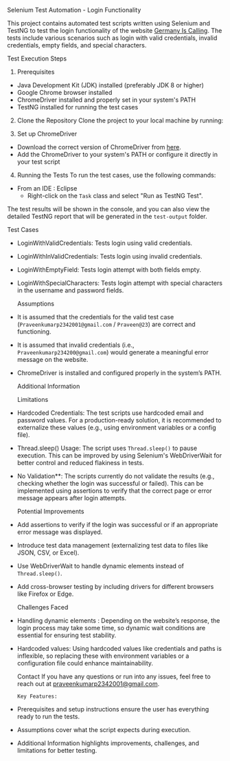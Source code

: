 Selenium Test Automation - Login Functionality

This project contains automated test scripts written using Selenium and TestNG to test the login functionality of the website [Germany Is Calling](https://app.germanyiscalling.com/common/login/). The tests include various scenarios such as login with valid credentials, invalid credentials, empty fields, and special characters.

Test Execution Steps

1. Prerequisites
- Java Development Kit (JDK) installed (preferably JDK 8 or higher)
- Google Chrome browser installed
- ChromeDriver installed and properly set in your system's PATH
- TestNG installed for running the test cases

 2. Clone the Repository
Clone the project to your local machine by running:

3. Set up ChromeDriver
- Download the correct version of ChromeDriver from [here](https://sites.google.com/a/chromium.org/chromedriver/downloads).
- Add the ChromeDriver to your system's PATH or configure it directly in your test script 

4. Running the Tests
To run the test cases, use the following commands:

- From an IDE : Eclipse
  - Right-click on the `Task` class and select "Run as TestNG Test".

The test results will be shown in the console, and you can also view the detailed TestNG report that will be generated in the `test-output` folder.

 Test Cases
- LoginWithValidCredentials: Tests login using valid credentials.
- LoginWithInValidCredentials: Tests login using invalid credentials.
- LoginWithEmptyField: Tests login attempt with both fields empty.
- LoginWithSpecialCharacters:   Tests login attempt with special characters in the username and password fields.

    Assumptions

- It is assumed that the credentials for the valid test case (`Praveenkumarp2342001@gmail.com` / `Praveen@23`) are correct and functioning.
- It is assumed that invalid credentials (i.e., `Praveenkumarp234200@gmail.com`) would generate a meaningful error message on the website.
- ChromeDriver is installed and configured properly in the system’s PATH.

   Additional Information

   Limitations
- Hardcoded Credentials: The test scripts use hardcoded email and password values. For a production-ready solution, it is recommended to externalize these values (e.g., using environment variables or a config file).
- Thread.sleep() Usage: The script uses `Thread.sleep()` to pause execution. This can be improved by using Selenium's WebDriverWait for better control and reduced flakiness in tests.
- No Validation**: The scripts currently do not validate the results (e.g., checking whether the login was successful or failed). This can be implemented using assertions to verify that the correct page or error message appears after login attempts.

   Potential Improvements
- Add assertions to verify if the login was successful or if an appropriate error message was displayed.
- Introduce test data management (externalizing test data to files like JSON, CSV, or Excel).
- Use WebDriverWait to handle dynamic elements instead of `Thread.sleep()`.
- Add cross-browser testing by including drivers for different browsers like Firefox or Edge.

     Challenges Faced
- Handling dynamic elements : Depending on the website’s response, the login process may take some time, so dynamic wait conditions are essential for ensuring test stability.
- Hardcoded values:  Using hardcoded values like credentials and paths is inflexible, so replacing these with environment variables or a configuration file could enhance maintainability.

     Contact
If you have any questions or run into any issues, feel free to reach out at praveenkumarp2342001@gmail.com.


      Key Features:
- Prerequisites and setup instructions ensure the user has everything ready to run the tests.
- Assumptions cover what the script expects during execution.
- Additional Information  highlights improvements, challenges, and limitations for better testing.
